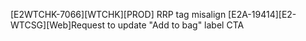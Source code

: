 [E2WTCHK-7066][WTCHK][PROD] RRP tag misalign
[E2A-19414][E2-WTCSG][Web]Request to update "Add to bag" label CTA
